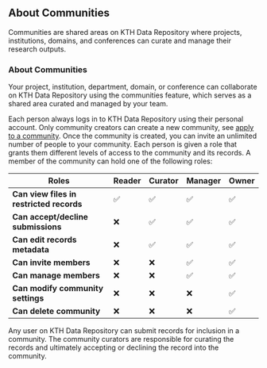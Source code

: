 ## About Communities

Communities are shared areas on KTH Data Repository where projects, institutions, domains, and conferences can curate and manage their research outputs.

### About Communities

Your project, institution, department, domain, or conference can collaborate on KTH Data Repository using the communities feature, which serves as a shared area curated and managed by your team.

Each person always logs in to KTH Data Repository using their personal account. Only community creators can create a new community, see [apply to a community](./apply_new_community.md). Once the community is created, you can invite an unlimited number of people to your community. Each person is given a role that grants them different levels of access to the community and its records. A member of the community can hold one of the following roles:

| Roles      | Reader | Curator | Manager | Owner |
|-----------|--------|---------|---------|-------|
| **Can view files in restricted records** | ✅ | ✅ | ✅ | ✅ |
| **Can accept/decline submissions** | ❌ | ✅ | ✅ | ✅ |
| **Can edit records metadata** | ❌ | ✅ | ✅ | ✅ |
| **Can invite members** | ❌ | ❌ | ✅ | ✅ |
| **Can manage members** | ❌ | ❌ | ✅ | ✅ |
| **Can modify community settings** | ❌ | ❌ | ❌ | ✅ |
| **Can delete community** | ❌ | ❌ | ❌ | ✅ |

Any user on KTH Data Repository can submit records for inclusion in a community. The community curators are responsible for curating the records and ultimately accepting or declining the record into the community.
